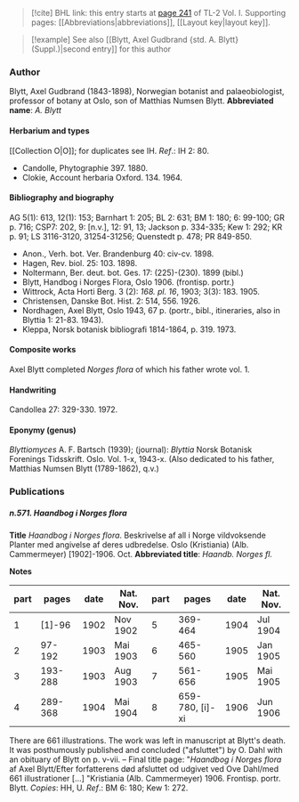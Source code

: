 > [!cite] BHL link: this entry starts at [page 241](https://www.biodiversitylibrary.org/page/33120372) of TL-2 Vol. I.
> Supporting pages: [[Abbreviations|abbreviations]], [[Layout key|layout key]].

> [!example] See also [[Blytt, Axel Gudbrand {std. A. Blytt} (Suppl.)|second entry]] for this author

### Author

Blytt, Axel Gudbrand (1843-1898), Norwegian botanist and palaeobiologist, professor of botany at Oslo, son of Matthias Numsen Blytt. 
**Abbreviated name**: *A. Blytt*

#### Herbarium and types

[[Collection O|O]]; for duplicates see IH.
*Ref*.: IH 2: 80.
- Candolle, Phytographie 397. 1880.
- Clokie, Account herbaria Oxford. 134. 1964.

#### Bibliography and biography

AG 5(1): 613, 12(1): 153; Barnhart 1: 205; BL 2: 631; BM 1: 180; 6: 99-100; GR p. 716; CSP7: 202, 9: \[n.v.\], 12: 91, 13; Jackson p. 334-335; Kew 1: 292; KR p. 91; LS 3116-3120, 31254-31256; Quenstedt p. 478; PR 849-850.
- Anon., Verh. bot. Ver. Brandenburg 40: civ-cv. 1898.
- Hagen, Rev. biol. 25: 103. 1898.
- Noltermann, Ber. deut. bot. Ges. 17: (225)-(230). 1899 (bibl.)
- Blytt, Handbog i Norges Flora, Oslo 1906. (frontisp. portr.)
- Wittrock, Acta Horti Berg. 3 (2): *168. pl. 16*, 1903; 3(3): 183. 1905.
- Christensen, Danske Bot. Hist. 2: 514, 556. 1926.
- Nordhagen, Axel Blytt, Oslo 1943, 67 p. (portr., bibl., itineraries, also in Blyttia 1: 21-83. 1943).
- Kleppa, Norsk botanisk bibliografi 1814-1864, p. 319. 1973.

#### Composite works

Axel Blytt completed *Norges flora* of which his father wrote vol. 1.

#### Handwriting

Candollea 27: 329-330. 1972.

#### Eponymy (genus)

*Blyttiomyces* A. F. Bartsch (1939); (journal): *Blyttia* Norsk Botanisk Forenings Tidsskrift. Oslo. Vol. 1-x, 1943-x. (Also dedicated to his father, Matthias Numsen Blytt (1789-1862), q.v.)

### Publications

##### n.571. Haandbog i Norges flora

**Title**
*Haandbog i Norges flora*. Beskrivelse af all i Norge vildvoksende Planter med angivelse af deres udbredelse. Oslo (Kristiania) (Alb. Cammermeyer) \[1902\]-1906. Oct.
**Abbreviated title**: *Haandb. Norges fl.*

**Notes**

|part	|pages	|date	|Nat. Nov.	|part	|pages	|date	|Nat. Nov.|
|---	|---	|---	|---	|---	|---	|---	|---	|
|1	|\[1\]-96	|1902	|Nov 1902	|5	|369-464	|1904	|Jul 1904|
|2	|97-192	|1903	|Mai 1903	|6	|465-560	|1905	|Jan 1905|
|3	|193-288	|1903	|Aug 1903	|7	|561-656	|1905	|Mai 1905|
|4	|289-368	|1904	|Mai 1904	|8	|659-780, \[i\]-xi	|1906	|Jun 1906|

There are 661 illustrations. The work was left in manuscript at Blytt's death. It was posthumously published and concluded ("afsluttet") by O. Dahl with an obituary of Blytt on p. v-vii. – Final title page: "*Haandbog i Norges flora* af Axel Blytt/Efter forfatterens død afsluttet od udgivet ved Ove Dahl/med 661 illustrationer \[...\] "Kristiania (Alb. Cammermeyer) 1906. Frontisp. portr. Blytt.
*Copies*: HH, U.
*Ref*.: BM 6: 180; Kew 1: 272.


